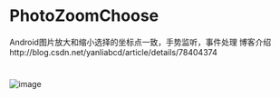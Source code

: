 # PhotoZoomChoose
Android图片放大和缩小选择的坐标点一致，手势监听，事件处理
博客介绍http://blog.csdn.net/yanliabcd/article/details/78404374
# 
![image](https://github.com/604982372/PhotoZoomChoose/blob/master/11301.gif?raw=true)
